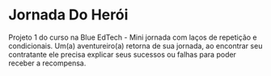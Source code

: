 # Jornada Do Herói
Projeto 1 do curso na Blue EdTech - Mini jornada com laços de repetição e condicionais.
Um(a) aventureiro(a) retorna de sua jornada, ao encontrar seu contratante ele precisa explicar seus sucessos ou falhas para poder receber a recompensa.
